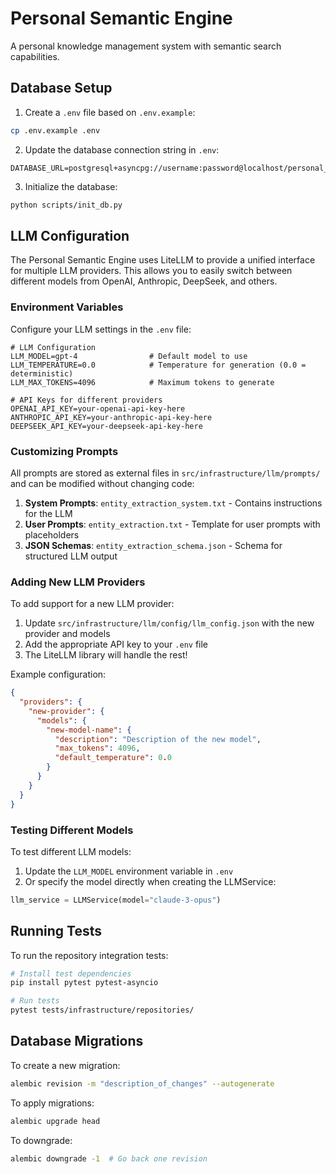 # Personal Semantic Engine

A personal knowledge management system with semantic search capabilities.

## Database Setup

1. Create a `.env` file based on `.env.example`:

```bash
cp .env.example .env
```

2. Update the database connection string in `.env`:

```
DATABASE_URL=postgresql+asyncpg://username:password@localhost/personal_semantic_engine
```

3. Initialize the database:

```bash
python scripts/init_db.py
```

## LLM Configuration

The Personal Semantic Engine uses LiteLLM to provide a unified interface for multiple LLM providers. This allows you to easily switch between different models from OpenAI, Anthropic, DeepSeek, and others.

### Environment Variables

Configure your LLM settings in the `.env` file:

```
# LLM Configuration
LLM_MODEL=gpt-4                # Default model to use
LLM_TEMPERATURE=0.0            # Temperature for generation (0.0 = deterministic)
LLM_MAX_TOKENS=4096            # Maximum tokens to generate

# API Keys for different providers
OPENAI_API_KEY=your-openai-api-key-here
ANTHROPIC_API_KEY=your-anthropic-api-key-here
DEEPSEEK_API_KEY=your-deepseek-api-key-here
```

### Customizing Prompts

All prompts are stored as external files in `src/infrastructure/llm/prompts/` and can be modified without changing code:

1. **System Prompts**: `entity_extraction_system.txt` - Contains instructions for the LLM
2. **User Prompts**: `entity_extraction.txt` - Template for user prompts with placeholders
3. **JSON Schemas**: `entity_extraction_schema.json` - Schema for structured LLM output

### Adding New LLM Providers

To add support for a new LLM provider:

1. Update `src/infrastructure/llm/config/llm_config.json` with the new provider and models
2. Add the appropriate API key to your `.env` file
3. The LiteLLM library will handle the rest!

Example configuration:

```json
{
  "providers": {
    "new-provider": {
      "models": {
        "new-model-name": {
          "description": "Description of the new model",
          "max_tokens": 4096,
          "default_temperature": 0.0
        }
      }
    }
  }
}
```

### Testing Different Models

To test different LLM models:

1. Update the `LLM_MODEL` environment variable in `.env`
2. Or specify the model directly when creating the LLMService:

```python
llm_service = LLMService(model="claude-3-opus")
```

## Running Tests

To run the repository integration tests:

```bash
# Install test dependencies
pip install pytest pytest-asyncio

# Run tests
pytest tests/infrastructure/repositories/
```

## Database Migrations

To create a new migration:

```bash
alembic revision -m "description_of_changes" --autogenerate
```

To apply migrations:

```bash
alembic upgrade head
```

To downgrade:

```bash
alembic downgrade -1  # Go back one revision
```